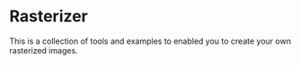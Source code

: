 # Rasterizer
This is a collection of tools and examples to enabled you to create your own rasterized images.